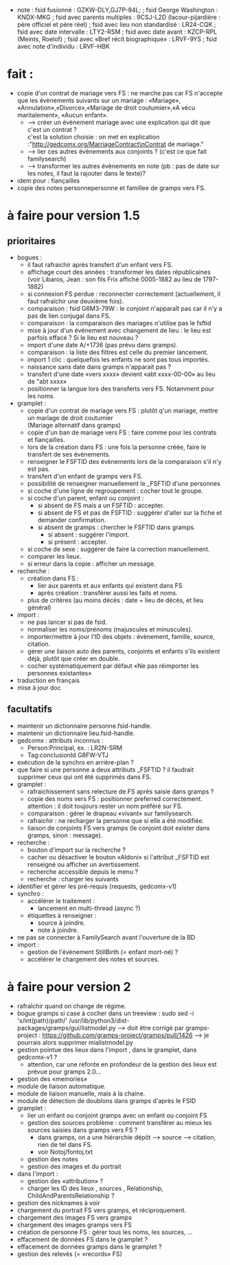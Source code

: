 
* note : fsid fusionné : GZKW-DLY,GJ7P-84L;
        ; fsid George Washington : KNDX-MKG
	; fsid avec parents multiples : 9CSJ-L2D (lacour-pijardière : père officiel et père réel)
	; fsid avec lieu non standardisé : LR24-CQK
	; fsid avec date intervalle : LTY2-RSM
	; fsid avec date avant :  KZCP-RPL (Meints, Roelof)
	; fsid avec «Bref récit biographique» : LRVF-9YS
    ; fsid avec note d'individu : LRVF-HBK
# fait :
  * copie d'un contrat de mariage vers FS : ne marche pas car FS n'accepte que les évènements suivants sur un mariage : «Mariage», «Annulation»,«Divorce»,«Mariage de droit coutumier»,«A vécu maritalement», «Aucun enfant».
    * --> créer un évènement mariage avec une explication qui dit que c'est un contrat ?  
	  c'est la solution choisie : on met en explication :"http://gedcomx.org/MarriageContract\nContrat de mariage."
    * --> lier ces autres évènements aux conjoints ? (c'est ce que fait familysearch)
    * --> transformer les autres évènements en note (pb : pas de date sur les notes, il faut la rajouter dans le texte)?
  * idem pour : fiançailles
  * copie des notes personnepersonne et famillee de gramps vers FS.

# à faire pour version 1.5
## prioritaires
* bogues :
  * il faut rafraichir après transfert d'un enfant vers FS.
  * affichage court des annèes : transformer les dates républicaines (voir Libaros, Jean : son fils Frix affiché 0005-1882 au lieu de 1797-1882)
  * si connexion FS perdue : reconnecter correctement (actuellement, il faut rafraîchir une deuxième fois).
  * comparaison : fsid G6M3-79W : le conjoint n'apparaît pas car il n'y a pas de lien conjugal dans FS.
  * comparaison : la comparaison des mariages n'utilise pas le fsftid
  * mise à jour d'un événement avec changement de lieu : le lieu est parfois effacé ? Si le lieu est nouveau ?
  * import d'une date A/+1736 (pas prévu dans gramps).
  * comparaison : la liste des filtres est celle du premier lancement.
  * import 1 clic : quelquefois les enfants ne sont pas tous importés.
  * naissance sans date dans gramps n'apparait pas ?
  * transfert d'une date «vers xxxx» devient «abt xxxx-00-00» au lieu de "abt xxxx»
  * positionner la langue lors des transferts vers FS. Notamment pour les noms.
* gramplet :
  * copie d'un contrat de mariage vers FS : plutôt q'un mariage, mettre un mariage de droit coutumier  
     (Mariage alternatif dans gramps)
  * copie d'un ban de mariage vers FS : faire comme pour les contrats et fiançailles.
  * lors de la création dans FS : une fois la personne créée, faire le transfert de ses évènements.
  * renseigner le FSFTID des évènements lors de la comparaison s'il n'y est pas.
  * transfert d'un enfant de gramps vers FS.
  * possibilité de renseigner manuellement le \_FSFTID d'une personnes
  * si coche d'une ligne de regroupement : cocher tout le groupe.
  * si coche d'un parent, enfant ou conjoint :
    * si absent de FS mais a un FSFTID : accepter.
    * si absent de FS et pas de FSFTID : suggérer d'aller sur la fiche et demander confirmation.
    * si absent de gramps : chercher le FSFTID dans gramps.
      * si absent : suggérer l'import.
      * si présent : accepter.
  * si coche de sexe : suggérer de faire la correction manuellement.
  * comparer les lieux.
  * si erreur dans la copie : afficher un message.
* recherche :
  * création dans FS :
    * lier aux parents et aux enfants qui existent dans FS
    * après création : transférer aussi les faits et noms.
  * plus de critères (au moins décès : date + lieu de décès, et lieu général)
* import :
  * ne pas lancer si pas de fsid.
  * normaliser les noms/prénoms (majuscules et minuscules).
  * importer/mettre à jour l'ID des objets : évènement, famille, source, citation.
  * gérer une liaison auto des parents, conjoints et enfants s'ils existent déjà, plutôt que créer en double.
  * cocher systématiquement par défaut «Ne pas réimporter les personnes existantes»
* traduction en français
* mise à jour doc
## facultatifs
* maintenir un dictionnaire personne.fsid-handle.
* maintenir un dictionnaire lieu.fsid-handle.
* gedcomx : attributs inconnus :
  * Person:Principal, ex. : LR2N-SRM
  * Tag:conclusionId G8FW-VTJ
* exécution de la synchro en arrière-plan ?
* que faire si une personne a deux attributs \_FSFTID ?
	il faudrait supprimer ceux qui ont été supprimés dans FS.
* gramplet :
  * rafraichissement sans relecture de FS après saisie dans gramps ?
  * copie des noms vers FS : positionner preferred correctement.
	attention : il doit toujours rester un nom préféré sur FS.
  * comparaison : gérer le drapeau «vivant» sur familysearch.
  * rafraichir : ne recharger la personne que si elle a été modifiée.
  * liaison de conjoints FS vers gramps (le conjoint doit exister dans gramps, sinon : message).
* recherche :
  * bouton d'import sur la recherche ?
  * cacher ou désactiver le bouton «Aldoni» si l'attribut \_FSFTID est renseigné
	ou afficher un avertissement.
  * recherche accessible depuis le menu ?
  * recherche : charger les suivants
* identifier et gérer les pré-requis (requests, gedcomx-v1)
* synchro :
  * accélérer le traitement :
    * lancement en multi-thread (async ?)
  * étiquettes à renseigner :
    * source à joindre.
    * note à joindre.
* ne pas se connecter à FamilySearch avant l'ouverture de la BD
* import :
  * gestion de l'évènement StillBirth (= enfant mort-né) ?
  * accélérer le chargement des notes et sources.

# à faire pour version 2

* rafraîchir quand on change de régime.
* bogue gramps si case à cocher dans un treeview : sudo sed -i 's/int(path)/path/' /usr/lib/python3/dist-packages/gramps/gui/listmodel.py
	--> doit être corrigé par gramps-project : https://github.com/gramps-project/gramps/pull/1426
	--> je pourrais alors supprimer mialistmodel.py
* gestion pointue des lieux dans l'import , dans le gramplet, dans gedcomx-v1 ?
  - attention, car une refonte en profondeur de la gestion des lieux est prévue pour gramps 2.0…
* gestion des «memories»
* module de liaison automatique.
* module de liaison manuelle, mais à la chaine.
* module de détection de doublons dans gramps d'après le FSID
* gramplet :
  * lier un enfant ou conjoint gramps avec un enfant ou conjoint FS
  * gestion des sources
    problème : comment transférer au mieux les sources saisies dans gramps vers FS ?
      - dans gramps, on a une hiérarchie dépôt --> source --> citation, rien de tel dans FS.
      - voir Notoj/fontoj.txt
  * gestion des notes
  * gestion des images et du portrait
* dans l'import :
  * gestion des «attribution» ?
  * charger les ID des lieux , sources , Relationship, ChildAndParentsRelationship ?
* gestion des nicknames à voir
* chargement du portrait FS vers gramps, et réciproquement.
* chargement des images FS vers gramps
* chargement des images gramps vers FS
* création de personne FS : gérer tous les noms, les sources, …
* effacement de données FS dans le gramplet ?
* effacement de données gramps dans le gramplet ?
* gestion des relevés (= «records» FS)


